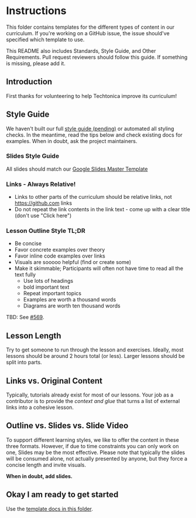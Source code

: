 # Instructions

This folder contains templates for the different types of content in our curriculum. If you're working on a GitHub issue, the issue should've specified which template to use.

This README also includes Standards, Style Guide, and Other Requirements. Pull request reviewers should follow this guide. If something is missing, please add it.

## Introduction

First thanks for volunteering to help Techtonica improve its curriculum!

## Style Guide

We haven't built our full [style guide (pending)](https://github.com/Techtonica/curriculum/issues/596) or automated all styling checks. In the meantime, read the tips below and check existing docs for examples. When in doubt, ask the project maintainers.

### Slides Style Guide

All slides should match our [Google Slides Master Template](https://docs.google.com/presentation/d/1uFlV8eVrPtwjb4wPoUCd7Fk3PNqf1Eoo9mZ-_7D3_GQ/edit#slide=id.p)

### Links - Always Relative!

- Links to other parts of the curriculum should be relative links, not https://github.com links
- Do not repeat the link contents in the link text - come up with a clear title (don't use "Click here")

### Lesson Outline Style TL;DR

- Be concise
- Favor concrete examples over theory
- Favor inline code examples over links
- Visuals are sooooo helpful (find or create some)
- Make it skimmable; Participants will often not have time to read all the text fully
  - Use lots of headings
  - bold important text
  - Repeat important topics
  - Examples are worth a thousand words
  - Diagrams are worth ten thousand words

TBD: See [#569](https://github.com/Techtonica/curriculum/issues/596).

## Lesson Length

Try to get someone to run through the lesson and exercises. Ideally, most lessons should be around 2 hours total (or less). Larger lessons should be split into parts.

## Links vs. Original Content

Typically, tutorials already exist for most of our lessons. Your job as a contributor is to provide the _context and glue_ that turns a list of external links into a cohesive lesson.

## Outline vs. Slides vs. Slide Video

To support different learning styles, we like to offer the content in these three formats. However, if due to time constraints you can only work on one, Slides may be the most effective. Please note that typically the slides will be consumed alone, not actually presented by anyone, but they force a concise length and invite visuals.

**When in doubt, add slides.**

## Okay I am ready to get started

Use the [template docs in this folder](/_templates/).
